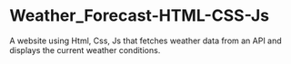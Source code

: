 # Weather_Forecast-HTML-CSS-Js
A website using Html, Css, Js that fetches weather data from an API and displays the current weather conditions.
